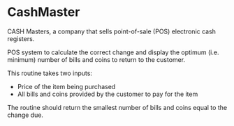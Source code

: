 # CashMaster
CASH Masters, a company that sells point-of-sale (POS) electronic cash registers.

POS system to calculate the correct change and display the optimum (i.e. minimum) number of bills and coins to return to the customer.

  
This routine takes two inputs:

* Price of the item being purchased
* All bills and coins provided by the customer to pay for the item
 

The routine should return the smallest number of bills and coins equal to the change due.